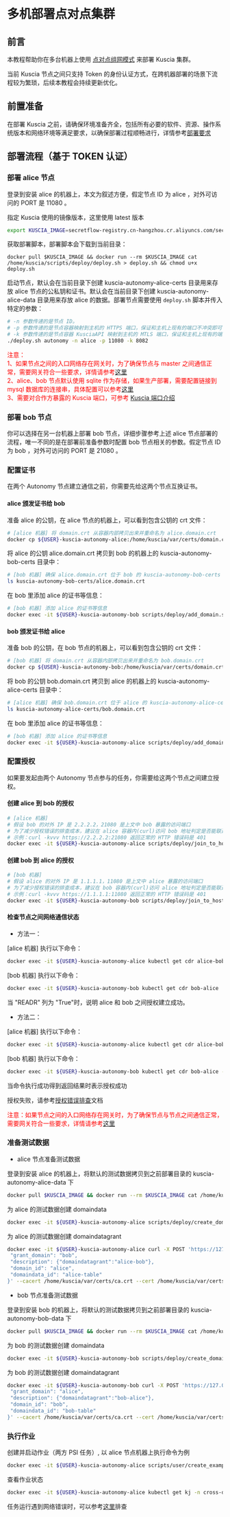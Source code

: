 # 多机部署点对点集群

## 前言

本教程帮助你在多台机器上使用 [点对点组网模式](../reference/architecture_cn.md#点对点组网模式) 来部署 Kuscia 集群。

当前 Kuscia 节点之间只支持 Token 的身份认证方式，在跨机器部署的场景下流程较为繁琐，后续本教程会持续更新优化。

## 前置准备

在部署 Kuscia 之前，请确保环境准备齐全，包括所有必要的软件、资源、操作系统版本和网络环境等满足要求，以确保部署过程顺畅进行，详情参考[部署要求](../deployment/deploy_check.md)

## 部署流程（基于 TOKEN 认证）

### 部署 alice 节点

登录到安装 alice 的机器上，本文为叙述方便，假定节点 ID 为 alice ，对外可访问的 PORT 是 11080 。

指定 Kuscia 使用的镜像版本，这里使用 latest 版本
```bash
export KUSCIA_IMAGE=secretflow-registry.cn-hangzhou.cr.aliyuncs.com/secretflow/kuscia
```

获取部署脚本，部署脚本会下载到当前目录：

```
docker pull $KUSCIA_IMAGE && docker run --rm $KUSCIA_IMAGE cat /home/kuscia/scripts/deploy/deploy.sh > deploy.sh && chmod u+x deploy.sh
```

启动节点，默认会在当前目录下创建 kuscia-autonomy-alice-certs 目录用来存放 alice 节点的公私钥和证书。默认会在当前目录下创建 kuscia-autonomy-alice-data 目录用来存放 alice 的数据。部署节点需要使用 `deploy.sh` 脚本并传入特定的参数：

```bash
# -n 参数传递的是节点 ID。
# -p 参数传递的是节点容器映射到主机的 HTTPS 端口，保证和主机上现有的端口不冲突即可
# -k 参数传递的是节点容器 KusciaAPI 映射到主机的 MTLS 端口，保证和主机上现有的端口不冲突即可
./deploy.sh autonomy -n alice -p 11080 -k 8082
```
<span style="color:red;">注意：<br>
1、如果节点之间的入口网络存在网关时，为了确保节点与 master 之间通信正常，需要网关符合一些要求，详情请参考[这里](./networkrequirements.md) <br>
2、alice、bob 节点默认使用 sqlite 作为存储，如果生产部署，需要配置链接到 mysql 数据库的连接串，具体配置可以参考[这里](./kuscia_config_cn.md#id3)<br>
3、需要对合作方暴露的 Kuscia 端口，可参考 [Kuscia 端口介绍](../kuscia_ports_cn.md) </span>


### 部署 bob 节点

你可以选择在另一台机器上部署 bob 节点，详细步骤参考上述 alice 节点部署的流程，唯一不同的是在部署前准备参数时配置 bob 节点相关的参数。假定节点 ID 为 bob ，对外可访问的 PORT 是 21080 。


### 配置证书
在两个 Autonomy 节点建立通信之前，你需要先给这两个节点互换证书。

#### alice 颁发证书给 bob

准备 alice 的公钥，在 alice 节点的机器上，可以看到包含公钥的 crt 文件：
```bash 
# [alice 机器] 将 domain.crt 从容器内部拷贝出来并重命名为 alice.domain.crt
docker cp ${USER}-kuscia-autonomy-alice:/home/kuscia/var/certs/domain.crt alice.domain.crt
```

将 alice 的公钥 alice.domain.crt 拷贝到 bob 的机器上的 kuscia-autonomy-bob-certs 目录中：

```bash
# [bob 机器] 确保 alice.domain.crt 位于 bob 的 kuscia-autonomy-bob-certs 目录中
ls kuscia-autonomy-bob-certs/alice.domain.crt
```

在 bob 里添加 alice 的证书等信息：

```bash
# [bob 机器] 添加 alice 的证书等信息
docker exec -it ${USER}-kuscia-autonomy-bob scripts/deploy/add_domain.sh alice p2p
```

#### bob 颁发证书给 alice

准备 bob 的公钥，在 bob 节点的机器上，可以看到包含公钥的 crt 文件：

```bash
# [bob 机器] 将 domain.crt 从容器内部拷贝出来并重命名为 bob.domain.crt
docker cp ${USER}-kuscia-autonomy-bob:/home/kuscia/var/certs/domain.crt bob.domain.crt
```

将 bob 的公钥 bob.domain.crt 拷贝到 alice 的机器上的 kuscia-autonomy-alice-certs 目录中：

```bash
# [alice 机器] 确保 bob.domain.crt 位于 alice 的 kuscia-autonomy-alice-certs 目录中
ls kuscia-autonomy-alice-certs/bob.domain.crt
```

在 bob 里添加 alice 的证书等信息：

```bash
# [bob 机器] 添加 alice 的证书等信息
docker exec -it ${USER}-kuscia-autonomy-alice scripts/deploy/add_domain.sh bob p2p
```

### 配置授权

如果要发起由两个 Autonomy 节点参与的任务，你需要给这两个节点之间建立授权。

#### 创建 alice 到 bob 的授权

```bash
# [alice 机器]
# 假设 bob 的对外 IP 是 2.2.2.2，21080 是上文中 bob 暴露的访问端口
# 为了减少授权错误的排查成本，建议在 alice 容器内(curl)访问 bob 地址判定是否能联通，之后再授权
# 示例：curl -kvvv https://2.2.2.2:21080 返回正常的 HTTP 错误码是 401
docker exec -it ${USER}-kuscia-autonomy-alice scripts/deploy/join_to_host.sh alice bob https://2.2.2.2:21080
```

#### 创建 bob 到 alice 的授权

```bash
# [bob 机器]
# 假设 alice 的对外 IP 是 1.1.1.1，11080 是上文中 alice 暴露的访问端口
# 为了减少授权错误的排查成本，建议在 bob 容器内(curl)访问 alice 地址判定是否能联通，之后再授权
# 示例：curl -kvvv https://1.1.1.1:11080 返回正常的 HTTP 错误码是 401
docker exec -it ${USER}-kuscia-autonomy-bob scripts/deploy/join_to_host.sh bob alice https://1.1.1.1:11080
```

#### 检查节点之间网络通信状态
- 方法一：

[alice 机器] 执行以下命令：
```bash
docker exec -it ${USER}-kuscia-autonomy-alice kubectl get cdr alice-bob
```
[bob 机器] 执行以下命令：
```bash
docker exec -it ${USER}-kuscia-autonomy-bob kubectl get cdr bob-alice
```
当 "READR" 列为 "True"时，说明 alice 和 bob 之间授权建立成功。

- 方法二：

[alice 机器] 执行以下命令：
```bash
docker exec -it ${USER}-kuscia-autonomy-alice kubectl get cdr alice-bob -o=jsonpath="{.status.tokenStatus.sourceTokens[*]}"
```
[bob 机器] 执行以下命令：
```bash
docker exec -it ${USER}-kuscia-autonomy-bob kubectl get cdr bob-alice -o=jsonpath="{.status.tokenStatus.sourceTokens[*]}"
```
当命令执行成功得到返回结果时表示授权成功

授权失败，请参考[授权错误排查](../reference/troubleshoot/networkauthorizationcheck.md)文档

<span style="color:red;">注意：如果节点之间的入口网络存在网关时，为了确保节点与节点之间通信正常，需要网关符合一些要求，详情请参考[这里](./networkrequirements.md)</span>

### 准备测试数据
- alice 节点准备测试数据

登录到安装 alice 的机器上，将默认的测试数据拷贝到之前部署目录的 kuscia-autonomy-alice-data 下

```bash
docker pull $KUSCIA_IMAGE && docker run --rm $KUSCIA_IMAGE cat /home/kuscia/var/storage/data/alice.csv > kuscia-autonomy-alice-data/alice.csv
```
为 alice 的测试数据创建 domaindata
```bash
docker exec -it ${USER}-kuscia-autonomy-alice scripts/deploy/create_domaindata_alice_table.sh alice
```
为 alice 的测试数据创建 domaindatagrant

```bash
docker exec -it ${USER}-kuscia-autonomy-alice curl -X POST 'https://127.0.0.1:8082/api/v1/domaindatagrant/create' --header "Token: $(cat kuscia-autonomy-alice-certs/token)" --header 'Content-Type: application/json' -d '{
 "grant_domain": "bob",
 "description": {"domaindatagrant":"alice-bob"},
 "domain_id": "alice",
 "domaindata_id": "alice-table"
}' --cacert /home/kuscia/var/certs/ca.crt --cert /home/kuscia/var/certs/ca.crt --key /home/kuscia/var/certs/ca.key
```
- bob 节点准备测试数据

登录到安装 bob 的机器上，将默认的测试数据拷贝到之前部署目录的 kuscia-autonomy-bob-data 下

```bash
docker pull $KUSCIA_IMAGE && docker run --rm $KUSCIA_IMAGE cat /home/kuscia/var/storage/data/bob.csv > kuscia-autonomy-bob-data/bob.csv
```
为 bob 的测试数据创建 domaindata
```bash
docker exec -it ${USER}-kuscia-autonomy-bob scripts/deploy/create_domaindata_bob_table.sh bob
```
为 bob 的测试数据创建 domaindatagrant

```bash
docker exec -it ${USER}-kuscia-autonomy-bob curl -X POST 'https://127.0.0.1:8082/api/v1/domaindatagrant/create' --header "Token: $(cat kuscia-autonomy-bob-certs/token)" --header 'Content-Type: application/json' -d '{
 "grant_domain": "alice",
 "description": {"domaindatagrant":"bob-alice"},
 "domain_id": "bob",
 "domaindata_id": "bob-table"
}' --cacert /home/kuscia/var/certs/ca.crt --cert /home/kuscia/var/certs/ca.crt --key /home/kuscia/var/certs/ca.key
```

### 执行作业

创建并启动作业（两方 PSI 任务）, 以 alice 节点机器上执行命令为例
```bash 
docker exec -it ${USER}-kuscia-autonomy-alice scripts/user/create_example_job.sh
```

查看作业状态
```bash
docker exec -it ${USER}-kuscia-autonomy-alice kubectl get kj -n cross-domain
```
任务运行遇到网络错误时，可以参考[这里](../reference/troubleshoot/networktroubleshoot.md)排查
